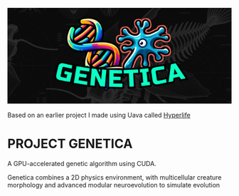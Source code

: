 ![Genetica](./assets/Genetica.png)

Based on an earlier project I made using Uava called [Hyperlife](https://github.com/seanjhardy/HyperLife)

# PROJECT GENETICA
A GPU-accelerated genetic algorithm using CUDA.

Genetica combines a 2D physics environment, with multicellular creature morphology and advanced modular neuroevolution to simulate evolution
